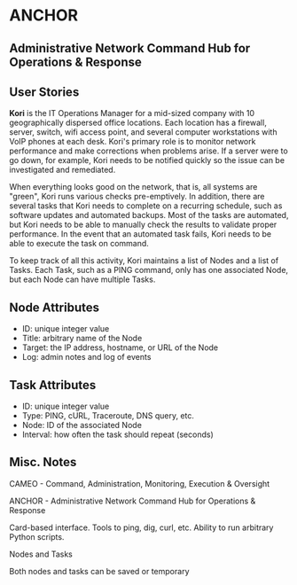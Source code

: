 # ANCHOR
## Administrative Network Command Hub for Operations & Response

## User Stories
**Kori** is the IT Operations Manager for a mid-sized company with 10 geographically dispersed office locations. Each location has a firewall, server, switch, wifi access point, and several computer workstations with VoIP phones at each desk. Kori's primary role is to monitor network performance and make corrections when problems arise. If a server were to go down, for example, Kori needs to be notified quickly so the issue can be investigated and remediated.

When everything looks good on the network, that is, all systems are "green", Kori runs various checks pre-emptively. In addition, there are several tasks that Kori needs to complete on a recurring schedule, such as software updates and automated backups. Most of the tasks are automated, but Kori needs to be able to manually check the results to validate proper performance. In the event that an automated task fails, Kori needs to be able to execute the task on command.

To keep track of all this activity, Kori maintains a list of Nodes and a list of Tasks. Each Task, such as a PING command, only has one associated Node, but each Node can have multiple Tasks.

## Node Attributes
 - ID: unique integer value
 - Title: arbitrary name of the Node
 - Target: the IP address, hostname, or URL of the Node
 - Log: admin notes and log of events

## Task Attributes
 - ID: unique integer value
 - Type: PING, cURL, Traceroute, DNS query, etc.
 - Node: ID of the associated Node
 - Interval: how often the task should repeat (seconds)

## Misc. Notes
CAMEO - Command, Administration, Monitoring, Execution & Oversight

ANCHOR - Administrative Network Command Hub for Operations & Response

Card-based interface. Tools to ping, dig, curl, etc. Ability to run arbitrary Python scripts.

Nodes and Tasks

Both nodes and tasks can be saved or temporary